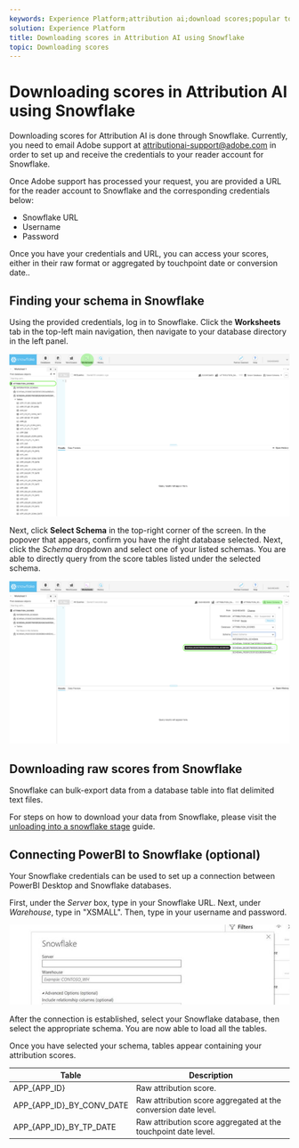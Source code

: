 ```yaml
---
keywords: Experience Platform;attribution ai;download scores;popular topics
solution: Experience Platform
title: Downloading scores in Attribution AI using Snowflake
topic: Downloading scores
---
```


# Downloading scores in Attribution AI using Snowflake

Downloading scores for Attribution AI is done through Snowflake. Currently, you need to email Adobe support at attributionai-support@adobe.com in order to set up and receive the credentials to your reader account for Snowflake. 

Once Adobe support has processed your request, you are provided a URL for the reader account to Snowflake and the corresponding credentials below:

- Snowflake URL
- Username
- Password

Once you have your credentials and URL, you can access your scores, either in their raw format or aggregated by touchpoint date or conversion date..

## Finding your schema in Snowflake

Using the provided credentials, log in to Snowflake. Click the **Worksheets** tab in the top-left main navigation, then navigate to your database directory in the left panel.

![Worksheets & navigating](./images/download-scores/edited_snowflake_1.png)

 Next, click **Select Schema** in the top-right corner of the screen. In the popover that appears, confirm you have the right database selected. Next, click the *Schema* dropdown and select one of your listed schemas. You are able to directly query from the score tables listed under the selected schema.

![find a schema](./images/download-scores/edited_snowflake_2.png)

## Downloading raw scores from Snowflake

Snowflake can bulk-export data from a database table into flat delimited text files.

For steps on how to download your data from Snowflake, please visit the [unloading into a snowflake stage](https://docs.snowflake.net/manuals/user-guide/data-unload-snowflake.html#) guide.

## Connecting PowerBI to Snowflake (optional)

Your Snowflake credentials can be used to set up a connection between PowerBI Desktop and Snowflake databases. 

First, under the *Server* box, type in your Snowflake URL. Next, under *Warehouse*, type in "XSMALL". Then, type in your username and password.

![example of POWERBI](./images/download-scores/powerbi-snowflake.png)

After the connection is established, select your Snowflake database, then select the appropriate schema. You are now able to load all the tables.

Once you have selected your schema, tables appear containing your attribution scores.

| Table | Description |
| ----- | ----------- |
APP_{APP_ID} | Raw attribution score. |
APP_{APP_ID}_BY_CONV_DATE | Raw attribution score aggregated at the conversion date level. |
APP_{APP_ID}_BY_TP_DATE | Raw attribution score aggregated at the touchpoint date level. |